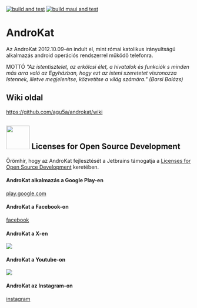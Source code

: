 [![build and test](https://github.com/agu5a/androkat/actions/workflows/dotnet.yml/badge.svg)](https://github.com/agu5a/androkat/actions/workflows/dotnet.yml)
[![build maui and test](https://github.com/agu5a/androkat/actions/workflows/dotnet.maui.yml/badge.svg)](https://github.com/agu5a/androkat/actions/workflows/dotnet.maui.yml)

# AndroKat

Az AndroKat 2012.10.09-én indult el, mint római katolikus irányultságú alkalmazás android operációs rendszerrel működő telefonra.

MOTTÓ
*"Az istentisztelet, az erkölcsi élet, a hivatalok és funkciók s minden más arra való az Egyházban, hogy ezt az isteni szeretetet viszonozza Istennek, illetve megjelenítse, közvetítse a világ számára." (Barsi Balázs)*

## Wiki oldal
https://github.com/agu5a/androkat/wiki

## <img src="https://resources.jetbrains.com/storage/products/company/brand/logos/jb_square.png" width="64"/> Licenses for Open Source Development
Örömhír, hogy az AndroKat fejlesztését a Jetbrains támogatja a [Licenses for Open Source Development](https://www.jetbrains.com/community/opensource/#support) keretében.

#### AndroKat alkalmazás a Google Play-en
[play.google.com](https://play.google.com/store/apps/details?id=hu.AndroKat)

#### AndroKat a Facebook-on
[facebook](https://www.facebook.com/androkat)

#### AndroKat a X-en
[![](https://img.shields.io/twitter/follow/AndroKat?style=social)](https://twitter.com/AndroKat)

#### AndroKat a Youtube-on
[![](https://img.shields.io/youtube/channel/views/UCF3mEbdkhZwjQE8reJHm4sg?style=social)](https://www.youtube.com/@androkat3634)

#### AndroKat az Instagram-on
[instagram](https://www.instagram.com/androkat_app)
